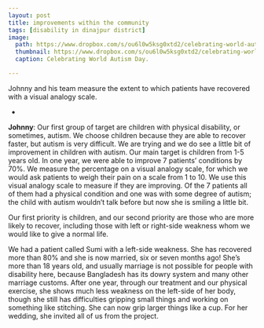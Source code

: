 ```yaml
---
layout: post
title: improvements within the community
tags: [disability in dinajpur district]
image: 
  path: https://www.dropbox.com/s/ou6l0w5ksg0xtd2/celebrating-world-autism-day.jpg?raw=1
  thumbnail: https://www.dropbox.com/s/ou6l0w5ksg0xtd2/celebrating-world-autism-day.jpg?raw=1
  caption: Celebrating World Autism Day. 

---
```


Johnny and his team measure the extent to which patients have recovered with a visual analogy scale. 

<!--more-->

-

**Johnny**: Our first group of target are children with physical disability, or sometimes, autism. We choose children because they are able to recover faster, but autism is very difficult. We are trying and we do see a little bit of improvement in children with autism. Our main target is children from 1-5 years old. In one year, we were able to improve 7 patients’ conditions by 70%. We measure the percentage on a visual analogy scale, for which we would ask patients to weigh their pain on a scale from 1 to 10. We use this visual analogy scale to measure if they are improving. Of the 7 patients all of them had a physical condition and one was with some degree of autism; the child with autism wouldn’t talk before but now she is smiling a little bit.

Our first priority is children, and our second priority are those who are more likely to recover, including those with left or right-side weakness whom we would like to give a normal life. 

We had a patient called Sumi with a left-side weakness. She has recovered more than 80% and she is now married, six or seven months ago! She’s more than 18 years old, and usually marriage is not possible for people with disability here, because Bangladesh has its dowry system and many other marriage customs. After one year, through our treatment and our physical exercise, she shows much less weakness on the left-side of her body, though she still has difficulties gripping small things and working on something like stitching. She can now grip larger things like a cup. For her wedding, she invited all of us from the project. 

